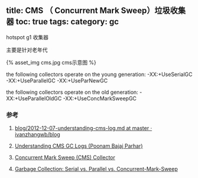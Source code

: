 title: CMS （ Concurrent Mark Sweep）垃圾收集器
toc: true
tags:
category: gc
---

hotspot g1 收集器

主要是针对老年代

{%  asset_img   cms.jpg  cms示意图 %}


the following collectors operate on the young generation:
-XX:+UseSerialGC
-XX:+UseParallelGC
-XX:+UseParNewGC
 
the following collectors operate on the old generation:
-XX:+UseParallelOldGC
-XX:+UseConcMarkSweepGC


### 参考

1. [blog/2012-12-07-understanding-cms-log.md at master · ivanzhangwb/blog](https://github.com/ivanzhangwb/blog/blob/master/posts/2012-12-07-understanding-cms-log.md)

2. [Understanding CMS GC Logs (Poonam Bajaj Parhar)](https://blogs.oracle.com/poonam/entry/understanding_cms_gc_logs)

3. [Concurrent Mark Sweep (CMS) Collector](https://docs.oracle.com/javase/8/docs/technotes/guides/vm/gctuning/cms.html)

4. [Garbage Collection: Serial vs. Parallel vs. Concurrent-Mark-Sweep](http://www.tikalk.com/java/garbage-collection-serial-vs-parallel-vs-concurrent-mark-sweep/)

